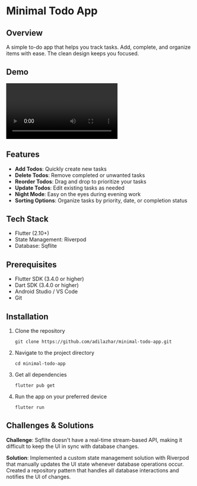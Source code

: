 # Minimal Todo App

## Overview

A simple to-do app that helps you track tasks. Add, complete, and organize items with ease. The clean design keeps you focused.

## Demo

![App Demo](demo/demo.mp4)

## Features

- **Add Todos**: Quickly create new tasks
- **Delete Todos**: Remove completed or unwanted tasks
- **Reorder Todos**: Drag and drop to prioritize your tasks
- **Update Todos**: Edit existing tasks as needed
- **Night Mode**: Easy on the eyes during evening work
- **Sorting Options**: Organize tasks by priority, date, or completion status

## Tech Stack

- Flutter (2.10+)
- State Management: Riverpod
- Database: Sqflite

## Prerequisites

- Flutter SDK (3.4.0 or higher)
- Dart SDK (3.4.0 or higher)
- Android Studio / VS Code
- Git

## Installation

1. Clone the repository
   ```
   git clone https://github.com/adilazhar/minimal-todo-app.git
   ```
2. Navigate to the project directory
   ```
   cd minimal-todo-app
   ```
3. Get all dependencies
   ```
   flutter pub get
   ```
4. Run the app on your preferred device
   ```
   flutter run
   ```

## Challenges & Solutions

**Challenge**: Sqflite doesn't have a real-time stream-based API, making it difficult to keep the UI in sync with database changes.

**Solution**: Implemented a custom state management solution with Riverpod that manually updates the UI state whenever database operations occur. Created a repository pattern that handles all database interactions and notifies the UI of changes.
